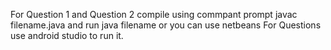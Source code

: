For Question 1 and Question 2 
compile using commpant prompt javac filename.java and run java filename or you can use netbeans
For Questions use android studio to run it.
